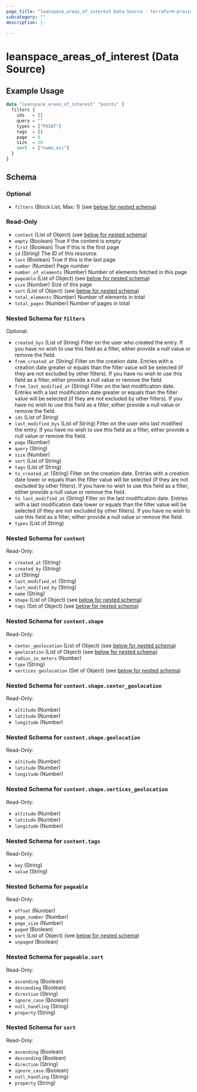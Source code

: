 ```yaml
---
page_title: "leanspace_areas_of_interest Data Source - terraform-provider-leanspace"
subcategory: ""
description: |-
  
---
```


# leanspace_areas_of_interest (Data Source)



## Example Usage

```terraform
data "leanspace_areas_of_interest" "points" {
  filters {
    ids   = []
    query = ""
    types = ["POINT"]
    tags  = []
    page  = 0
    size  = 10
    sort  = ["name,asc"]
  }
}
```

<!-- schema generated by tfplugindocs -->
## Schema

### Optional

- `filters` (Block List, Max: 1) (see [below for nested schema](#nestedblock--filters))

### Read-Only

- `content` (List of Object) (see [below for nested schema](#nestedatt--content))
- `empty` (Boolean) True if the content is empty
- `first` (Boolean) True if this is the first page
- `id` (String) The ID of this resource.
- `last` (Boolean) True if this is the last page
- `number` (Number) Page number
- `number_of_elements` (Number) Number of elements fetched in this page
- `pageable` (List of Object) (see [below for nested schema](#nestedatt--pageable))
- `size` (Number) Size of this page
- `sort` (List of Object) (see [below for nested schema](#nestedatt--sort))
- `total_elements` (Number) Number of elements in total
- `total_pages` (Number) Number of pages in total

<a id="nestedblock--filters"></a>
### Nested Schema for `filters`

Optional:

- `created_bys` (List of String) Filter on the user who created the entry. If you have no wish to use this field as a filter, either provide a null value or remove the field.
- `from_created_at` (String) Filter on the creation date. Entries with a creation date greater or equals than the filter value will be selected (if they are not excluded by other filters). If you have no wish to use this field as a filter, either provide a null value or remove the field.
- `from_last_modified_at` (String) Filter on the last modification date. Entries with a last modification date greater or equals than the filter value will be selected (if they are not excluded by other filters). If you have no wish to use this field as a filter, either provide a null value or remove the field.
- `ids` (List of String)
- `last_modified_bys` (List of String) Filter on the user who last modified the entry. If you have no wish to use this field as a filter, either provide a null value or remove the field.
- `page` (Number)
- `query` (String)
- `size` (Number)
- `sort` (List of String)
- `tags` (List of String)
- `to_created_at` (String) Filter on the creation date. Entries with a creation date lower or equals than the filter value will be selected (if they are not excluded by other filters). If you have no wish to use this field as a filter, either provide a null value or remove the field.
- `to_last_modified_at` (String) Filter on the last modification date. Entries with a last modification date lower or equals than the filter value will be selected (if they are not excluded by other filters). If you have no wish to use this field as a filter, either provide a null value or remove the field.
- `types` (List of String)


<a id="nestedatt--content"></a>
### Nested Schema for `content`

Read-Only:

- `created_at` (String)
- `created_by` (String)
- `id` (String)
- `last_modified_at` (String)
- `last_modified_by` (String)
- `name` (String)
- `shape` (List of Object) (see [below for nested schema](#nestedobjatt--content--shape))
- `tags` (Set of Object) (see [below for nested schema](#nestedobjatt--content--tags))

<a id="nestedobjatt--content--shape"></a>
### Nested Schema for `content.shape`

Read-Only:

- `center_geolocation` (List of Object) (see [below for nested schema](#nestedobjatt--content--shape--center_geolocation))
- `geolocation` (List of Object) (see [below for nested schema](#nestedobjatt--content--shape--geolocation))
- `radius_in_meters` (Number)
- `type` (String)
- `vertices_geolocation` (Set of Object) (see [below for nested schema](#nestedobjatt--content--shape--vertices_geolocation))

<a id="nestedobjatt--content--shape--center_geolocation"></a>
### Nested Schema for `content.shape.center_geolocation`

Read-Only:

- `altitude` (Number)
- `latitude` (Number)
- `longitude` (Number)


<a id="nestedobjatt--content--shape--geolocation"></a>
### Nested Schema for `content.shape.geolocation`

Read-Only:

- `altitude` (Number)
- `latitude` (Number)
- `longitude` (Number)


<a id="nestedobjatt--content--shape--vertices_geolocation"></a>
### Nested Schema for `content.shape.vertices_geolocation`

Read-Only:

- `altitude` (Number)
- `latitude` (Number)
- `longitude` (Number)



<a id="nestedobjatt--content--tags"></a>
### Nested Schema for `content.tags`

Read-Only:

- `key` (String)
- `value` (String)



<a id="nestedatt--pageable"></a>
### Nested Schema for `pageable`

Read-Only:

- `offset` (Number)
- `page_number` (Number)
- `page_size` (Number)
- `paged` (Boolean)
- `sort` (List of Object) (see [below for nested schema](#nestedobjatt--pageable--sort))
- `unpaged` (Boolean)

<a id="nestedobjatt--pageable--sort"></a>
### Nested Schema for `pageable.sort`

Read-Only:

- `ascending` (Boolean)
- `descending` (Boolean)
- `direction` (String)
- `ignore_case` (Boolean)
- `null_handling` (String)
- `property` (String)



<a id="nestedatt--sort"></a>
### Nested Schema for `sort`

Read-Only:

- `ascending` (Boolean)
- `descending` (Boolean)
- `direction` (String)
- `ignore_case` (Boolean)
- `null_handling` (String)
- `property` (String)

